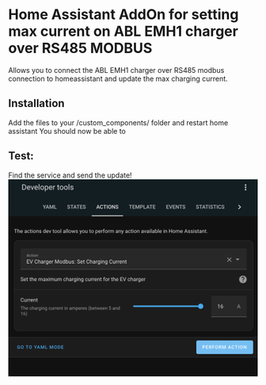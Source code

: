 # Home Assistant AddOn for setting max current on ABL EMH1 charger over RS485 MODBUS


Allows you to connect the ABL EMH1 charger over RS485 modbus connection to homeassistant and update the max charging current.


## Installation
Add the files to your /custom_components/ folder and restart home assistant
You should now be able to 

## Test:

Find the service and send the update!
![Alt text](set_current.png)
